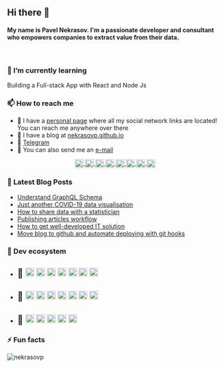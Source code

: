 ## Hi there 👋

#### My name is Pavel Nekrasov. I'm a passionate developer and consultant who empowers companies to extract value from their data.
&nbsp;

### 🌱 I’m currently learning

Building a Full-stack App with React and Node Js

### 📫 How to reach me

- 🔗 I have a [personal page](https://nekrasovp.github.io/pages/about.html) where all my social network links are located! You can reach me anywhere over there
- 📝 I have a blog at [nekrasovp.github.io](https://nekrasovp.github.io/category/blog.html)
- 💬 [Telegram](https://t.me/def12)
- 📧 You can also send me an [e-mail](mailto:nekrasovp@gmail.com)

<!-- Social links -->
<p align="center">
  <a href="https://fb.com/nekrasovp" target="blank">
    <img align="center" src="https://cdn.jsdelivr.net/npm/simple-icons@3.0.1/icons/facebook.svg" alt="nekrasovp" height="20" width="20" />
  </a>
  <a href="https://linkedin.com/in/nekrasovp" target="blank">
    <img align="center" src="https://cdn.jsdelivr.net/npm/simple-icons@3.0.1/icons/linkedin.svg" alt="nekrasovp" height="20" width="20" />
  </a>
  <a href="https://twitter.com/nekrasovp1" target="blank">
    <img align="center" src="https://cdn.jsdelivr.net/npm/simple-icons@3.0.1/icons/twitter.svg" alt="nekrasovp1" height="20" width="20" />
  </a>
  <a href="https://kaggle.com/rfplstat" target="blank">
    <img align="center" src="https://cdn.jsdelivr.net/npm/simple-icons@3.0.1/icons/kaggle.svg" alt="rfplstat" height="20" width="20" />
  </a>
  <a href="https://dribbble.com/Nekrasovp" target="blank">
    <img align="center" src="https://cdn.jsdelivr.net/npm/simple-icons@3.0.1/icons/dribbble.svg" alt="pavel nekrasov" height="20" width="20" />
  </a>
    <a href="https://codepen.io/nekrasovp" target="blank">
    <img align="center" src="https://cdn.jsdelivr.net/npm/simple-icons@3.0.1/icons/codepen.svg" alt="nekrasovp" height="20" width="20" />
  </a>
  <a href="https://codesandbox.com/nekrasovp" target="blank">
    <img align="center" src="https://cdn.jsdelivr.net/npm/simple-icons@3.0.1/icons/codesandbox.svg" alt="nekrasovp" height="20" width="20" />
  </a>
  <a href="https://www.codewars.com/users/nekrasovp@gmail.com" target="blank">
    <img align="center" src="https://cdn.jsdelivr.net/npm/simple-icons@3.0.1/icons/codewars.svg" alt="nekrasovp" height="20" width="20" />
  </a>
</p>

### 📝 Latest Blog Posts
<!-- BLOG-POST-LIST:START -->
- [Understand GraphQL Schema](https://nekrasovp.github.io/graphql-schema.html)
- [Just another COVID-19 data visualisation](https://nekrasovp.github.io/covid-dashboard.html)
- [How to share data with a statistician](https://nekrasovp.github.io/share-data.html)
- [Publishing articles workflow](https://nekrasovp.github.io/publishing-articles-workflow.html)
- [How to get well-developed IT solution](https://nekrasovp.github.io/business-it-solutions.html)
- [Move blog to github and automate deploying with git hooks](https://nekrasovp.github.io/pelican-github-script-automation.html)<!-- BLOG-POST-LIST:END -->

### 📑 Dev ecosystem

- ## 🎷 <img src="https://www.vectorlogo.zone/logos/linux/linux-icon.svg" alt="linux" width="20" height="20"/> <img src="https://www.vectorlogo.zone/logos/gnu_bash/gnu_bash-icon.svg" alt="bash" width="20" height="20"/> <img src="https://www.vectorlogo.zone/logos/docker/docker-icon.svg" alt="docker" width="20" height="20"/> <img src="https://www.vectorlogo.zone/logos/git-scm/git-scm-icon.svg" alt="git" width="20" height="20"/> <img src="https://www.vectorlogo.zone/logos/github/github-icon.svg" alt="gh" width="20" height="20"/> <img src="https://www.vectorlogo.zone/logos/bitbucket/bitbucket-icon.svg" alt="bitbucket" width="20" height="20"/> <img src="https://www.vectorlogo.zone/logos/amazon_aws/amazon_aws-icon.svg" alt="aws" width="20" height="20"/>

- ## 🎸 <img src="https://www.vectorlogo.zone/logos/python/python-icon.svg" alt="python" width="20" height="20"/> <img src="https://www.vectorlogo.zone/logos/djangoproject/djangoproject-icon.svg" alt="django" width="20" height="20"/> <img src="https://www.vectorlogo.zone/logos/pocoo_flask/pocoo_flask-icon.svg" alt="flask" width="20" height="20"/> <img src="https://www.vectorlogo.zone/logos/tensorflow/tensorflow-icon.svg" alt="tensorflow" width="20" height="20"/> <img src="https://www.vectorlogo.zone/logos/nodejs/nodejs-icon.svg" alt="node" width="20" height="20"/> <img src="https://www.vectorlogo.zone/logos/reactjs/reactjs-icon.svg" alt="react" width="20" height="20"/> <img src="https://www.vectorlogo.zone/logos/javascript/javascript-icon.svg" alt="js" width="20" height="20"/>

- ## 🥁 <img src="https://raw.githubusercontent.com/amido/azure-vector-icons/master/renders/sql-database-generic.png" alt="sql-database-generic" width="20" height="20"/> <img src="https://www.vectorlogo.zone/logos/graphql/graphql-icon.svg" alt="flask" width="20" height="20"/> <img src="https://www.vectorlogo.zone/logos/sqlite/sqlite-icon.svg" alt="sqlite" width="20" height="20"/> <img src="https://www.vectorlogo.zone/logos/postgresql/postgresql-icon.svg" alt="postgresql" width="20" height="20"/> <img src="https://www.vectorlogo.zone/logos/mysql/mysql-icon.svg" alt="mysql" width="20" height="20"/>


### ⚡ Fun facts

![nekrasovp](https://komarev.com/ghpvc/?username=nekrasovp&style=plastic&color=green)
<!--
![nekrasovp](https://github-readme-stats.vercel.app/api/top-langs/?username=nekrasovp&layout=compact&hide=html&count_private=true)
-->
<!--
![nekrasovp](https://github-readme-stats.vercel.app/api?username=nekrasovp&show_icons=true&hide=contribs,prs&count_private=true&theme=buefy&include_all_commits=Tre&include_all_commits=True&layout=compact&card_width=200)
-->
